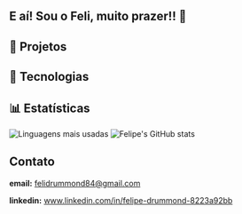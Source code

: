 ## E aí! Sou o Feli, muito prazer!! 👋

## 📌 Projetos  

## 🚀 Tecnologias  


## 📊 Estatísticas  
![Linguagens mais usadas](https://github-readme-stats.vercel.app/api/top-langs/?username=feli021&layout=compact&theme=dark)
![Felipe's GitHub stats](https://github-readme-stats.vercel.app/api?username=feli021&show_icons=true&theme=dark)

## Contato
**email:** felidrummond84@gmail.com

**linkedin:** www.linkedin.com/in/felipe-drummond-8223a92bb



<!--
**Feli021/Feli021** is a ✨ _special_ ✨ repository because its `README.md` (this file) appears on your GitHub profile.

Here are some ideas to get you started:

- 🔭 I’m currently working on ...
- 🌱 I’m currently learning ...
- 👯 I’m looking to collaborate on ...
- 🤔 I’m looking for help with ...
- 💬 Ask me about ...
- 📫 How to reach me: ...
- 😄 Pronouns: ...
- ⚡ Fun fact: ...
-->
